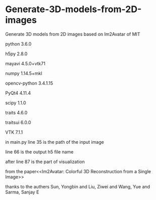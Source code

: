 # Generate-3D-models-from-2D-images
Generate 3D models from 2D images based on Im2Avatar  of MIT

python 3.6.0

h5py  2.8.0

mayavi   4.5.0+vtk71 

numpy    1.14.5+mkl

opencv-python 3.4.1.15

PyQt4 4.11.4

scipy 1.1.0

traits  4.6.0 

traitsui 6.0.0  

VTK  7.1.1

in main.py line 35 is the path of the input image

line 66 is the output h5 file name

after line 87 is the part of visualization



from the paper<<Im2Avatar: Colorful 3D Reconstruction from a Single Image>>

thanks to the authers Sun, Yongbin and Liu, Ziwei and Wang, Yue and Sarma, Sanjay E
